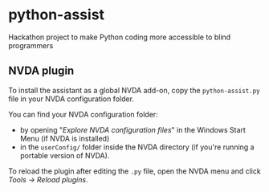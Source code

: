 # python-assist
Hackathon project to make Python coding more accessible to blind programmers


## NVDA plugin

To install the assistant as a global NVDA add-on, copy the `python-assist.py` file in your NVDA configuration folder.

You can find your NVDA configuration folder:
 * by opening "_Explore NVDA configuration files_" in the Windows Start Menu (if NVDA is installed)
 * in the `userConfig/` folder inside the NVDA directory (if you're running a portable version of NVDA).
 
 To reload the plugin after editing the `.py` file, open the NVDA menu and click _Tools -> Reload plugins_.
 
